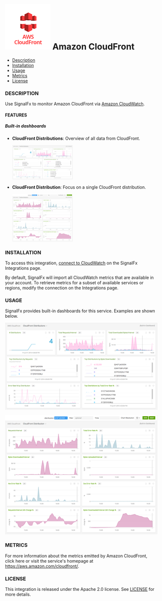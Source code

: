 # ![](./img/integration_awscloudfront.png) Amazon CloudFront

- [Description](#description)
- [Installation](#installation)
- [Usage](#usage)
- [Metrics](#metrics)
- [License](#license)

### DESCRIPTION

Use SignalFx to monitor Amazon CloudFront via [Amazon CloudWatch](../aws)[](sfx_link:aws). 

#### FEATURES

##### Built-in dashboards

- **CloudFront Distributions**: Overview of all data from CloudFront.
  
  [<img src='./img/dashboard_cloudfront_distributions.png' width=200px>](./img/dashboard_cloudfront_distributions.png)
- **CloudFront Distribution**: Focus on a single CloudFront distribution.
  
  [<img src='./img/dashboard_cloudfront_distribution.png' width=200px>](./img/dashboard_cloudfront_distribution.png)

### INSTALLATION

To access this integration, [connect to CloudWatch](../aws)[](sfx_link:aws) on the SignalFx Integrations page. 

By default, SignalFx will import all CloudWatch metrics that are available in your account. To retrieve metrics for a subset of available services or regions, modify the connection on the Integrations page. 

### USAGE

SignalFx provides built-in dashboards for this service. Examples are shown below. 

![](./img/dashboard_cloudfront_distributions.png)

![](./img/dashboard_cloudfront_distribution.png)

### METRICS

For more information about the metrics emitted by Amazon CloudFront, click here or visit the service's homepage at https://aws.amazon.com/cloudfront/.

### LICENSE

This integration is released under the Apache 2.0 license. See [LICENSE](./LICENSE) for more details.
